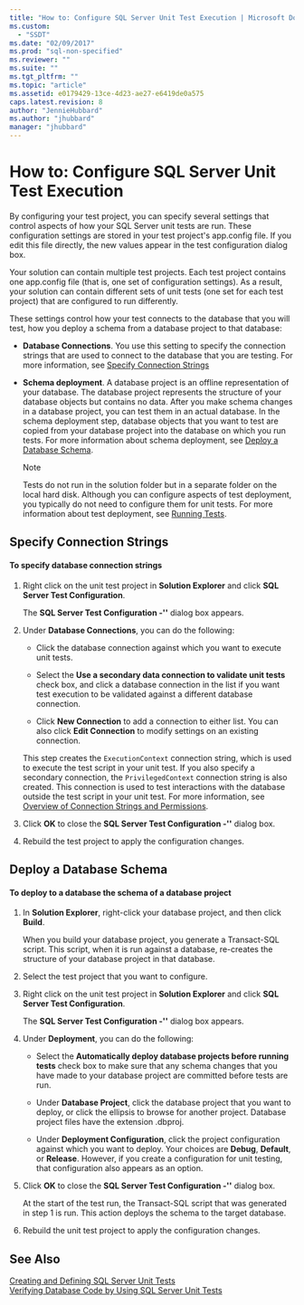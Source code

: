 ```yaml
---
title: "How to: Configure SQL Server Unit Test Execution | Microsoft Docs"
ms.custom: 
  - "SSDT"
ms.date: "02/09/2017"
ms.prod: "sql-non-specified"
ms.reviewer: ""
ms.suite: ""
ms.tgt_pltfrm: ""
ms.topic: "article"
ms.assetid: e0179429-13ce-4d23-ae27-e6419de0a575
caps.latest.revision: 8
author: "JennieHubbard"
ms.author: "jhubbard"
manager: "jhubbard"
---
```

# How to: Configure SQL Server Unit Test Execution
By configuring your test project, you can specify several settings that control aspects of how your SQL Server unit tests are run. These configuration settings are stored in your test project's app.config file. If you edit this file directly, the new values appear in the test configuration dialog box.  
  
Your solution can contain multiple test projects. Each test project contains one app.config file (that is, one set of configuration settings). As a result, your solution can contain different sets of unit tests (one set for each test project) that are configured to run differently.  
  
These settings control how your test connects to the database that you will test, how you deploy a schema from a database project to that database:  
  
-   **Database Connections**. You use this setting to specify the connection strings that are used to connect to the database that you are testing. For more information, see [Specify Connection Strings](#SpecifyConnectionStrings)  
  
-   **Schema deployment**. A database project is an offline representation of your database. The database project represents the structure of your database objects but contains no data. After you make schema changes in a database project, you can test them in an actual database. In the schema deployment step, database objects that you want to test are copied from your database project into the database on which you run tests. For more information about schema deployment, see [Deploy a Database Schema](#DeployingDBSchema).  
  
    > [!NOTE]  
    > Tests do not run in the solution folder but in a separate folder on the local hard disk. Although you can configure aspects of test deployment, you typically do not need to configure them for unit tests. For more information about test deployment, see [Running Tests](http://msdn.microsoft.com/library/dd286680(VS.100).aspx).  
  
## <a name="SpecifyConnectionStrings"></a>Specify Connection Strings  
  
#### To specify database connection strings  
  
1.  Right click on the unit test project in **Solution Explorer** and click **SQL Server Test Configuration**.  
  
    The **SQL Server Test Configuration -'<projectname>'** dialog box appears.  
  
2.  Under **Database Connections**, you can do the following:  
  
    -   Click the database connection against which you want to execute unit tests.  
  
    -   Select the **Use a secondary data connection to validate unit tests** check box, and click a database connection in the list if you want test execution to be validated against a different database connection.  
  
    -   Click **New Connection** to add a connection to either list. You can also click **Edit Connection** to modify settings on an existing connection.  
  
    This step creates the `ExecutionContext` connection string, which is used to execute the test script in your unit test. If you also specify a secondary connection, the `PrivilegedContext` connection string is also created. This connection is used to test interactions with the database outside the test script in your unit test. For more information, see [Overview of Connection Strings and Permissions](../ssdt/overview-of-connection-strings-and-permissions.md).  
  
3.  Click **OK** to close the **SQL Server Test Configuration -'<projectname>'** dialog box.  
  
4.  Rebuild the test project to apply the configuration changes.  
  
## <a name="DeployingDBSchema"></a>Deploy a Database Schema  
  
#### To deploy to a database the schema of a database project  
  
1.  In **Solution Explorer**, right-click your database project, and then click **Build**.  
  
    When you build your database project, you generate a Transact\-SQL script. This script, when it is run against a database, re-creates the structure of your database project in that database.  
  
2.  Select the test project that you want to configure.  
  
3.  Right click on the unit test project in **Solution Explorer** and click **SQL Server Test Configuration**.  
  
    The **SQL Server Test Configuration -'<projectname>'** dialog box appears.  
  
4.  Under **Deployment**, you can do the following:  
  
    -   Select the **Automatically deploy database projects before running tests** check box to make sure that any schema changes that you have made to your database project are committed before tests are run.  
  
    -   Under **Database Project**, click the database project that you want to deploy, or click the ellipsis to browse for another project. Database project files have the extension .dbproj.  
  
    -   Under **Deployment Configuration**, click the project configuration against which you want to deploy. Your choices are **Debug**, **Default**, or **Release**. However, if you create a configuration for unit testing, that configuration also appears as an option.  
  
5.  Click **OK** to close the **SQL Server Test Configuration -'<projectname>'** dialog box.  
  
    At the start of the test run, the Transact\-SQL script that was generated in step 1 is run. This action deploys the schema to the target database.  
  
6.  Rebuild the unit test project to apply the configuration changes.  
  
## See Also  
[Creating and Defining SQL Server Unit Tests](../ssdt/creating-and-defining-sql-server-unit-tests.md)  
[Verifying Database Code by Using SQL Server Unit Tests](../ssdt/verifying-database-code-by-using-sql-server-unit-tests.md)  
  
